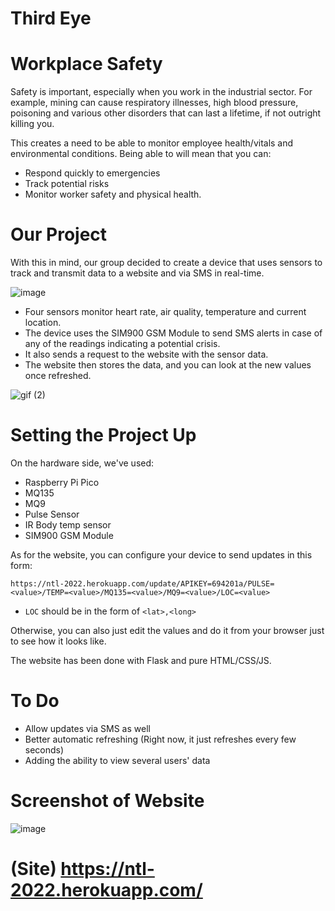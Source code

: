 # Third Eye
# Workplace Safety

Safety is important, especially when you work in the industrial sector. For example, mining can cause respiratory illnesses, high blood pressure, poisoning and various other disorders that can last a lifetime, if not outright killing you.

This creates a need to be able to monitor employee health/vitals and environmental conditions. Being able to will mean that you can:
- Respond quickly to emergencies
- Track potential risks
- Monitor worker safety and physical health.

# Our Project

With this in mind, our group decided to create a device that uses sensors to track and transmit data to a website and via SMS in real-time.

![image](https://user-images.githubusercontent.com/62711442/156880427-f405e99a-ceaf-44ef-a740-b3499f905b86.png)

- Four sensors monitor heart rate, air quality, temperature and current location.
- The device uses the SIM900 GSM Module to send SMS alerts in case of any of the readings indicating a potential crisis. 
- It also sends a request to the website with the sensor data.
- The website then stores the data, and you can look at the new values once refreshed.

![gif (2)](https://user-images.githubusercontent.com/62711442/156880545-ae12d377-9c7c-4833-b649-35f74c2bc38b.gif)

# Setting the Project Up

On the hardware side, we've used: 
- Raspberry Pi Pico
- MQ135
- MQ9
- Pulse Sensor
- IR Body temp sensor
- SIM900 GSM Module

As for the website, you can configure your device to send updates in this form:

``` https://ntl-2022.herokuapp.com/update/APIKEY=694201a/PULSE=<value>/TEMP=<value>/MQ135=<value>/MQ9=<value>/LOC=<value> ```
- `LOC` should be in the form of `<lat>,<long>` 

Otherwise, you can also just edit the values and do it from your browser just to see how it looks like.

The website has been done with Flask and pure HTML/CSS/JS.

# To Do

- Allow updates via SMS as well
- Better automatic refreshing (Right now, it just refreshes every few seconds)
- Adding the ability to view several users' data  

# Screenshot of Website

![image](https://user-images.githubusercontent.com/62711442/156881019-6dad64b6-2e71-47b4-8b61-a73e71682b31.png)

# (Site) https://ntl-2022.herokuapp.com/


